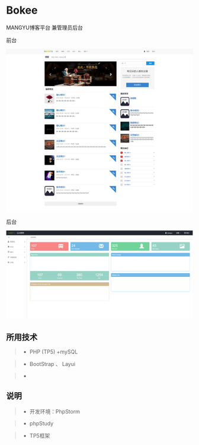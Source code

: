Bokee
===

MANGYU博客平台 兼管理员后台

前台

![运行截图](./show/bokee_2.png)

后台

![运行截图](./show/bokee_1.png)

所用技术
------
>* PHP (TP5) +mySQL

>* BootStrap 、 Layui

>* 


说明
-----
>* 开发环境：PhpStorm  

>* phpStudy

>* TP5框架




